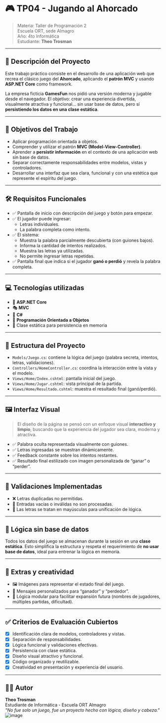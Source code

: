 # 🎮 TP04 - Jugando al Ahorcado

> Materia: Taller de Programación 2  
> Escuela ORT, sede Almagro  
> Año: 4to Informática  
> Estudiante: **Theo Trosman**   

---

## 🧩 Descripción del Proyecto

Este trabajo práctico consiste en el desarrollo de una aplicación web que recrea el clásico juego del **Ahorcado**, aplicando el **patrón MVC** y usando **ASP.NET Core** como framework.

La empresa ficticia **GamesFun** nos pidió una versión moderna y jugable desde el navegador. El objetivo: crear una experiencia divertida, visualmente atractiva y funcional... sin usar base de datos, pero sí **persistiendo los datos en una clase estática**.

---

## 🧠 Objetivos del Trabajo

- Aplicar programación orientada a objetos.
- Comprender y utilizar el patrón **MVC (Model-View-Controller)**.
- Aprender a **persistir información** en el contexto de una aplicación web sin base de datos.
- Separar correctamente responsabilidades entre modelos, vistas y controladores.
- Desarrollar una interfaz que sea clara, funcional y con una estética que represente el espíritu del juego.

---

## 🛠️ Requisitos Funcionales

- ✅ Pantalla de inicio con descripción del juego y botón para empezar.
- ✅ El jugador puede ingresar:
  - Letras individuales.
  - La palabra completa como intento.
- ✅ El sistema:
  - Muestra la palabra parcialmente descubierta (con guiones bajos).
  - Informa la cantidad de intentos realizados.
  - Muestra las letras ya utilizadas.
  - No permite ingresar letras repetidas.
- ✅ Pantalla final que indica si el jugador **ganó o perdió** y revela la palabra completa.

---

## 💻 Tecnologías utilizadas

- 🧱 **ASP.NET Core**
- 🎭 **MVC**
- 💬 **C#**
- 🧠 **Programación Orientada a Objetos**
- 💾 Clase estática para persistencia en memoria

---

## 🧱 Estructura del Proyecto

- `Models/Juego.cs`: contiene la lógica del juego (palabra secreta, intentos, letras, validaciones).
- `Controllers/HomeController.cs`: coordina la interacción entre la vista y el modelo.
- `Views/Home/Index.cshtml`: pantalla inicial del juego.
- `Views/Home/Jugar.cshtml`: vista principal de la partida.
- `Views/Home/Resultado.cshtml`: muestra el resultado final (ganó/perdió).

---

## 🖼️ Interfaz Visual

> El diseño de la página se pensó con un enfoque visual **interactivo y limpio**, buscando que la experiencia del jugador sea clara, moderna y atractiva.

- ✅ Palabra oculta representada visualmente con guiones.
- ✅ Letras ingresadas se muestran dinámicamente.
- ✅ Feedback constante sobre los intentos restantes.
- ✅ Resultado final estilizado con imagen personalizada de “ganar” o “perder”.

---

## 🔐 Validaciones Implementadas

- ❌ Letras duplicadas no permitidas.
- 🧼 Entradas vacías o inválidas no son procesadas.
- 🔡 Las letras se tratan en mayúsculas para unificación de lógica.

---

## 🧠 Lógica sin base de datos

Todos los datos del juego se almacenan durante la sesión en una **clase estática**. Esto simplifica la estructura y respeta el requerimiento de **no usar base de datos**, ideal para entrenar la lógica en memoria.

---

## 🎨 Extras y creatividad

- 🖼️ Imágenes para representar el estado final del juego.
- 🎉 Mensajes personalizados para “ganador” y “perdedor”.
- 🎯 Lógica modular para facilitar expansión futura (nombres de jugadores, múltiples partidas, dificultad).

---

## ✅ Criterios de Evaluación Cubiertos

- [x] Identificación clara de modelos, controladores y vistas.
- [x] Separación de responsabilidades.
- [x] Lógica funcional y validaciones efectivas.
- [x] Persistencia con clase estática.
- [x] Diseño visual atractivo y funcional.
- [x] Código organizado y reutilizable.
- [x] Creatividad en presentación y experiencia del usuario.

---


## 👨‍💻 Autor

**Theo Trosman**  
Estudiante de Informática - Escuela ORT Almagro  
_"No fue solo un juego, fue un proyecto hecho con lógica, diseño y cabeza."_  
![image](https://github.com/user-attachments/assets/0e7ecedc-6221-4a19-adeb-16a8d3cf5283)

